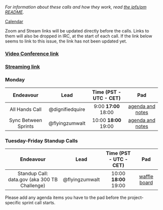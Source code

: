 _For information about these calls and how they work, read [the ipfs/pm README](https://github.com/ipfs/pm)._

[Calendar](https://calendar.google.com/calendar/embed?src=ipfs.io_eal36ugu5e75s207gfjcu0ae84@group.calendar.google.com)

Zoom and Stream links will be updated directly before the calls. Links to them will also be dropped in IRC, at the start of each call. If the link below seems to link to this issue, the link has not been updated yet.

### **[Video Conference link]()**
### **[Streaming link]()**

### Monday

Endeavour      | Lead            | Time (PST - UTC - CET) | Pad
:------------: | :-------------: | :--------------------: | :----:
All Hands Call | @dignifiedquire   | 9:00 **17:00** 18:00  | [agenda and notes](HACKMD)
Sync Between Sprints      | @flyingzumwalt    | 10:00 **18:00** 19:00 | [agenda and notes](HACKMD)

### Tuesday-Friday Standup Calls

Endeavour      | Lead            | Time (PST - UTC - CET) | Pad
:------------: | :-------------: | :--------------------: | :----:
Standup Call: data.gov (aka 300 TB Challenge)       | @flyingzumwalt   | 10:00 **18:00** 19:00| [waffle board](https://waffle.io/ipfs/archives)

Please add any agenda items you have to the pad before the project-specific sprint call starts.